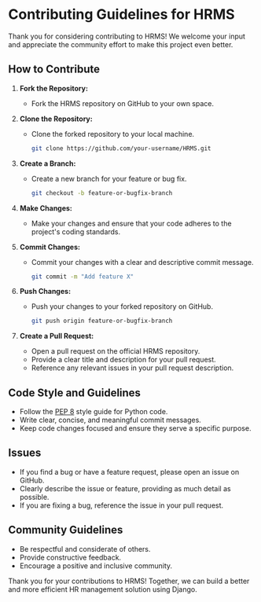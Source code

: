 # Contributing Guidelines for HRMS

Thank you for considering contributing to HRMS! We welcome your input and appreciate the community effort to make this project even better.

## How to Contribute

1. **Fork the Repository:**
   - Fork the HRMS repository on GitHub to your own space.

2. **Clone the Repository:**
   - Clone the forked repository to your local machine.

     ```bash
     git clone https://github.com/your-username/HRMS.git
     ```

3. **Create a Branch:**
   - Create a new branch for your feature or bug fix.

     ```bash
     git checkout -b feature-or-bugfix-branch
     ```

4. **Make Changes:**
   - Make your changes and ensure that your code adheres to the project's coding standards.

5. **Commit Changes:**
   - Commit your changes with a clear and descriptive commit message.

     ```bash
     git commit -m "Add feature X"
     ```

6. **Push Changes:**
   - Push your changes to your forked repository on GitHub.

     ```bash
     git push origin feature-or-bugfix-branch
     ```

7. **Create a Pull Request:**
   - Open a pull request on the official HRMS repository.
   - Provide a clear title and description for your pull request.
   - Reference any relevant issues in your pull request description.

## Code Style and Guidelines

- Follow the [PEP 8](https://pep8.org/) style guide for Python code.
- Write clear, concise, and meaningful commit messages.
- Keep code changes focused and ensure they serve a specific purpose.

## Issues

- If you find a bug or have a feature request, please open an issue on GitHub.
- Clearly describe the issue or feature, providing as much detail as possible.
- If you are fixing a bug, reference the issue in your pull request.

## Community Guidelines

- Be respectful and considerate of others.
- Provide constructive feedback.
- Encourage a positive and inclusive community.

Thank you for your contributions to HRMS! Together, we can build a better and more efficient HR management solution using Django.
